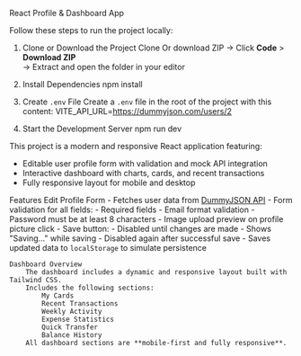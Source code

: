 React Profile & Dashboard App


Follow these steps to run the project locally:
1. Clone or Download the Project
    Clone Or download ZIP 
    → Click **Code** > **Download ZIP**  
    → Extract and open the folder in your editor

2. Install Dependencies
    npm install

3. Create `.env` File
    Create a `.env` file in the root of the project with this content:
    VITE_API_URL=https://dummyjson.com/users/2

4.  Start the Development Server
    npm run dev


This project is a modern and responsive React application featuring:

- Editable user profile form with validation and mock API integration
- Interactive dashboard with charts, cards, and recent transactions
- Fully responsive layout for mobile and desktop


Features
    Edit Profile Form
        - Fetches user data from [DummyJSON API](https://dummyjson.com/users/2)
        - Form validation for all fields:
        - Required fields
        - Email format validation
        - Password must be at least 8 characters
        - Image upload preview on profile picture click
        - Save button:
        - Disabled until changes are made
        - Shows "Saving..." while saving
        - Disabled again after successful save
        - Saves updated data to `localStorage` to simulate persistence

    Dashboard Overview
        The dashboard includes a dynamic and responsive layout built with Tailwind CSS.
        Includes the following sections:
            My Cards                 
            Recent Transactions                  
            Weekly Activity                    
            Expense Statistics                
            Quick Transfer            
            Balance History                             
        All dashboard sections are **mobile-first and fully responsive**.






